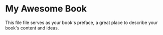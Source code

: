 # My Awesome Book

This file file serves as your book's preface, a great place to describe your book's content and ideas.











